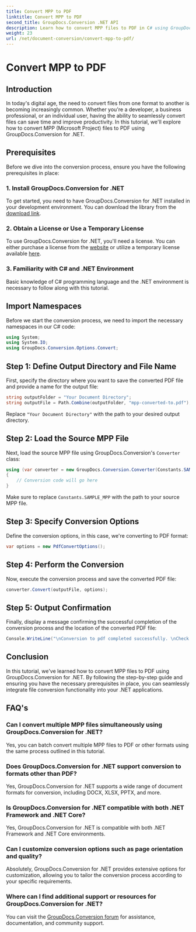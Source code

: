 ```yaml
---
title: Convert MPP to PDF
linktitle: Convert MPP to PDF
second_title: GroupDocs.Conversion .NET API
description: Learn how to convert MPP files to PDF in C# using GroupDocs.Conversion for .NET. Follow this step-by-step tutorial for integration into your .NET applications.
weight: 23
url: /net/document-conversion/convert-mpp-to-pdf/
---
```


# Convert MPP to PDF

## Introduction
In today's digital age, the need to convert files from one format to another is becoming increasingly common. Whether you're a developer, a business professional, or an individual user, having the ability to seamlessly convert files can save time and improve productivity. In this tutorial, we'll explore how to convert MPP (Microsoft Project) files to PDF using GroupDocs.Conversion for .NET.
## Prerequisites
Before we dive into the conversion process, ensure you have the following prerequisites in place:
### 1. Install GroupDocs.Conversion for .NET
To get started, you need to have GroupDocs.Conversion for .NET installed in your development environment. You can download the library from the [download link](https://releases.groupdocs.com/conversion/net/).
### 2. Obtain a License or Use a Temporary License
To use GroupDocs.Conversion for .NET, you'll need a license. You can either purchase a license from the [website](https://purchase.groupdocs.com/buy) or utilize a temporary license available [here](https://purchase.groupdocs.com/temporary-license/).
### 3. Familiarity with C# and .NET Environment
Basic knowledge of C# programming language and the .NET environment is necessary to follow along with this tutorial.

## Import Namespaces
Before we start the conversion process, we need to import the necessary namespaces in our C# code:
```csharp
using System;
using System.IO;
using GroupDocs.Conversion.Options.Convert;
```
## Step 1: Define Output Directory and File Name
First, specify the directory where you want to save the converted PDF file and provide a name for the output file:
```csharp
string outputFolder = "Your Document Directory";
string outputFile = Path.Combine(outputFolder, "mpp-converted-to.pdf");
```
Replace `"Your Document Directory"` with the path to your desired output directory.
## Step 2: Load the Source MPP File
Next, load the source MPP file using GroupDocs.Conversion's `Converter` class:
```csharp
using (var converter = new GroupDocs.Conversion.Converter(Constants.SAMPLE_MPP))
{
    // Conversion code will go here
}
```
Make sure to replace `Constants.SAMPLE_MPP` with the path to your source MPP file.
## Step 3: Specify Conversion Options
Define the conversion options, in this case, we're converting to PDF format:
```csharp
var options = new PdfConvertOptions();
```
## Step 4: Perform the Conversion
Now, execute the conversion process and save the converted PDF file:
```csharp
converter.Convert(outputFile, options);
```
## Step 5: Output Confirmation
Finally, display a message confirming the successful completion of the conversion process and the location of the converted PDF file:
```csharp
Console.WriteLine("\nConversion to pdf completed successfully. \nCheck output in {0}", outputFolder);
```

## Conclusion
In this tutorial, we've learned how to convert MPP files to PDF using GroupDocs.Conversion for .NET. By following the step-by-step guide and ensuring you have the necessary prerequisites in place, you can seamlessly integrate file conversion functionality into your .NET applications.
## FAQ's
### Can I convert multiple MPP files simultaneously using GroupDocs.Conversion for .NET?
Yes, you can batch convert multiple MPP files to PDF or other formats using the same process outlined in this tutorial.
### Does GroupDocs.Conversion for .NET support conversion to formats other than PDF?
Yes, GroupDocs.Conversion for .NET supports a wide range of document formats for conversion, including DOCX, XLSX, PPTX, and more.
### Is GroupDocs.Conversion for .NET compatible with both .NET Framework and .NET Core?
Yes, GroupDocs.Conversion for .NET is compatible with both .NET Framework and .NET Core environments.
### Can I customize conversion options such as page orientation and quality?
Absolutely, GroupDocs.Conversion for .NET provides extensive options for customization, allowing you to tailor the conversion process according to your specific requirements.
### Where can I find additional support or resources for GroupDocs.Conversion for .NET?
You can visit the [GroupDocs.Conversion forum](https://forum.groupdocs.com/c/conversion/11) for assistance, documentation, and community support.
